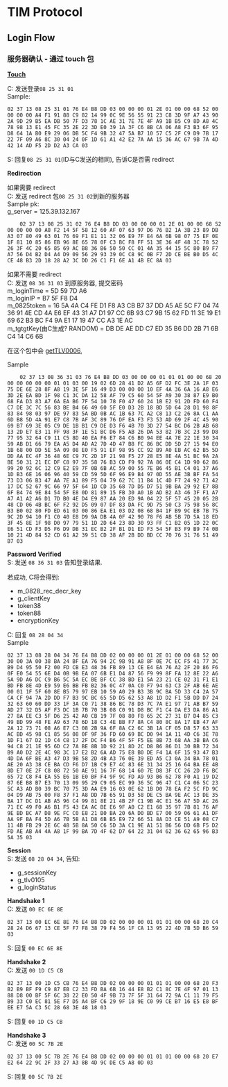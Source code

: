 # TIM Protocol

## Login Flow

### 服务器确认 - 通过 touch 包

**[Touch](Touch.md)**

C: 发送登录`08 25 31 01`  
  Sample:
  ```text
02 37 13 08 25 31 01 76 E4 B8 DD 03 00 00 00 01 2E 01 00 00 68 52 00 00 00 00 A4 F1 91 88 C9 82 14 99 0C 9E 56 55 91 23 C8 3D 9F A7 43 90 2A 9D 29 B5 EA DB 50 7F D3 78 1C AE 31 7E 7E 4F A9 1B B5 C9 8D A8 4C 78 98 13 E1 45 FC 35 2E 22 3D E0 39 1A 3F C6 8B CA 06 A8 F3 B3 6F 95 D8 64 1A B0 E9 29 06 DB 5C F4 9B 32 47 5A B7 10 57 C5 2F C9 D9 7B 17 22 7F 09 A6 8C 30 04 24 0F 1D 61 A1 42 E2 7A AA 15 36 AC 67 9B 7A 4D 42 14 AD F5 2D D2 A3 CA 03
```

S: 回复`08 25 31 01`(ID与C发送的相同), 告诉C是否需 redirect  

**Redirection**  

如果需要 redirect  
C: 发送 redirect 包`08 25 31 02`到新的服务器  
    Sample pk:   
    g_server = 125.39.132.167  
```text
    02 37 13 08 25 31 02 76 E4 B8 DD 03 00 00 00 01 2E 01 00 00 68 52 00 00 00 00 A8 F2 14 5F 58 12 60 AF 07 63 97 D6 76 B2 1A 3B 23 89 DB A3 07 80 49 63 01 76 69 F1 E1 11 32 06 E9 7F E4 6A 6B 98 07 75 EF 0E 1F 81 10 85 86 EB 96 8E 65 78 0F C3 BC F8 FF 51 3E 36 4F 48 3C 78 52 26 3F 4C 20 65 85 69 AC B8 36 B6 50 50 CC 01 4A 35 44 15 5C 80 B9 F7 A7 56 D4 B2 D4 A4 D9 09 56 29 93 39 0C C8 9C 0B F7 2D CE BE B0 D5 4C CE 48 B3 2D 18 28 A2 3C DD 26 C1 F1 6E A1 4B EC 8A 03
```

如果不需要 redirect  
C: 发送  `08 36 31 03` 到原服务器, 提交密码  
    m_loginTime = 5D 59 7D A6  
    m_loginIP = B7 5F F8 D4  
    m_0825token = 16 5A 4A C4 FE D1 F8 A3 CB B7 37 DD A5 AE 5C F7 04 74 36 91 4E CD 4A E6 EF 43 31 A7 D1 97 CC 6B 93 C7 9B 15 62 FD 11 3E 19 E1 69 62 B3 BC F4 9A E1 17 19 47 CC A3 1E AC  
    m_tgtgtKey(由C生成? RANDOM) = DB DE AE DD C7 ED 35 B6 DD 2B 71 6B C4 14 C6 6B  
    
在这个包中会 [getTLV0006](Get_tlv_0006.md),   
    
   Sample  
```text
    02 37 13 08 36 31 03 76 E4 B8 DD 03 00 00 00 01 01 01 00 00 68 20 00 00 00 00 00 01 01 03 00 19 02 6D 28 41 D2 A5 6F D2 FC 3E 2A 1F 03 75 DE 6E 28 8F A8 19 3E 5F 16 49 D3 00 00 00 10 EF 4A 36 6A 16 A8 E6 3D 2E EA BD 1F 98 C1 3C DA 12 58 AF 79 C5 60 54 5F A9 30 38 87 E9 B0 68 FA D3 83 A7 6A EA B6 7F 54 10 78 F0 47 60 24 1B E2 91 2D FD 60 F4 C7 DE 3C 7C 56 83 BE B4 66 49 60 5F E0 D3 2B 18 BD 5D 64 28 D1 98 8F 83 84 98 03 97 DE 97 83 5A BD 0B AC 1B 63 7C A2 C8 13 C2 26 8A C1 AA 6D B8 5D 4A 91 E7 C8 7B AF 3C 89 76 DF EA F3 F3 53 AD 69 2F 4C 45 90 69 B7 69 3E 05 C9 DE 1B B1 C9 DE D3 F6 4B 70 3D 27 54 BC D6 2B AB 68 13 2D E7 E3 11 FF 98 3F 1E 51 BC D6 F5 AB 26 DA 53 82 7B 3C 23 99 D8 77 95 32 64 C9 11 C5 8D 40 EA F6 E7 84 C6 B0 94 EE 4A 7E 22 1E 30 34 59 AB D1 66 79 EA A5 D4 AD A2 7D 4D 47 B8 FC 86 BC DD 5D 27 15 94 E0 1B 68 00 DD 5E 5A 09 08 E0 F5 91 EF 98 95 CC 92 B9 A0 EB AC 62 B5 5D DD AA EC 4F 36 48 6E C9 7C 2D 1F 21 98 F5 27 28 E5 8E 4A 51 BC 9A 2A BE 50 31 21 EC DF C8 97 35 58 76 B3 CD F9 92 7A 86 0E C4 1D 90 62 86 99 20 92 6C 12 C9 E2 E9 7F 0B 6B AC 59 00 55 7E B6 45 B1 C4 01 37 A6 1D B3 6E 16 06 96 40 59 CD 59 5D 6F 96 E9 B4 97 0D 55 AE 3B BF FA 54 73 D3 06 B3 47 AA 7E A1 89 F5 04 79 62 7C 11 B4 1C 4D F7 24 92 71 42 17 DC 52 67 9C 66 97 5F 64 1D CD 35 68 7D D5 D7 51 9B BA 29 92 E7 8B 6F B4 74 9E 84 54 5F E8 0D 81 89 15 FB 30 A0 1B AD B2 A3 46 3F F1 A7 A7 A1 A2 A6 D1 7D B0 4E D4 E9 87 AA 20 ED 9A 04 22 5F 57 45 20 05 2B 48 CD 06 4B BC 6F F2 92 D5 09 07 DF 83 DA FC 9D 75 50 C3 75 98 56 8C B3 B0 02 80 FD ED 61 03 00 86 EA E1 03 D2 08 68 B4 1F B9 9C EB 7B 75 9C 2D 94 10 F1 C0 40 E8 D9 9A DB 4A 0F 42 90 78 F6 AB 5B 7D 5A 18 ED 3F 45 8E 1F 98 D0 97 79 51 1D 2D 64 23 8D 30 93 FF C1 B2 05 1D 22 0C E6 51 CD F3 D5 F6 D9 DB 31 EC B2 2F B1 D1 ED F3 54 5F B3 F9 B9 74 0B 10 21 4D 84 52 CD 61 A2 39 51 CD 38 AF 2B DD BD CC 70 76 31 76 51 49 B7 03
```

**Password Verified**  
S: 发送 `08 36 31 03` 告知登录结果.  
 
若成功, C将会得到:  
- m_0828_rec_decr_key  
- g_clientKey  
- token38  
- token88  
- encryptionKey  

C: 回复 `08 28 04 34`  
Sample  
```text
02 37 13 08 28 04 34 76 E4 B8 DD 02 00 00 00 01 2E 01 00 00 68 52 00 30 00 3A 00 38 BA 24 BF EA 76 94 2C 9B 91 A8 8F 0E 7C EC F5 41 77 3C B9 D4 95 50 F2 00 FD CB E3 48 36 FB 89 13 CE E4 EA 76 A2 2F 20 86 F6 0F E0 54 55 6E D4 0B 9B EA 07 6B E1 D4 87 56 F9 99 8F FA 12 8E 22 A6 5A 9D A6 DC C9 B6 5C 5A EC BE BF CC 38 BD E1 5A 23 21 CE 02 31 F1 E1 BD FB 8E 4D E9 59 E6 BB FB B2 36 0C 47 0A C0 F7 94 63 C3 2F AB 6E AE 00 01 1F 5F 60 8E B5 79 97 EB 10 59 A0 29 B3 3B 9C BA 5D 33 C4 2A 57 CA CF 94 7A 2D DD F7 B3 9C BC 65 5D D5 62 53 A8 1D D2 F1 5B DD D7 24 32 63 60 60 DD 33 1F 3A C0 71 38 86 BC 78 D3 7C 7A E1 97 71 AB B7 59 AD 27 32 D5 AF F3 DC 1B 7B 70 3B 08 C0 91 D8 BC F1 C4 DA E3 DA 86 A1 27 8A EE C3 5F D6 25 42 A0 CB 19 7F 08 80 F8 65 2C 27 31 B7 D4 85 C3 49 BD 99 48 FE A9 63 78 6D 18 C3 4E BB F7 8A C4 80 8C 8A 17 EB 47 AF 2A 12 73 71 08 A6 E7 C3 08 2B 9A 6F 8A C2 6C 3B 1A CF 05 D8 57 63 33 AC BD 45 98 C1 85 56 08 0F 9F 36 FD 60 69 BC D0 94 1A 11 4D C6 3E 78 1D F1 67 D2 1D C4 C8 17 2F DC F4 B6 4F 5F F5 EE 8B 73 68 AA 3B BA C6 94 C8 21 1E 95 6D C2 7A BE 8B 1D 92 21 8D 2C D8 B6 86 D1 30 BB 72 34 B9 A0 D2 2E 4C 98 3C 17 E2 B2 6A AD 75 E8 B0 DE F4 1A 6F 15 93 47 B3 4D DA 6F BE A3 47 D3 9B 58 2D 4B A3 76 0E 39 ED A5 C3 0A 34 BA 78 01 AE 20 A3 38 CE BA CD F6 D7 1B C9 E7 4C 83 6E 31 34 25 16 64 BA EE 4B 8D E7 0E 2F C8 08 72 50 AE 91 16 7F 68 14 60 7E D8 3F CC 26 2D F6 BC 65 72 C8 F4 EA 55 E6 1B E0 BF F4 9F 9C FD A9 93 B6 62 78 F0 A1 19 D2 87 6E B8 B7 E3 70 13 09 95 29 C9 05 EC 99 36 5C 96 47 C1 C4 06 5C 23 5C A3 AD B0 39 BC 70 75 3D AA E9 16 03 0E 62 1B D0 78 EA F2 5C FD 9C 04 D9 AB 75 00 F8 37 F1 A8 DD 7B 65 91 D3 58 DE C5 BA 9E AC 13 DE 35 BA 17 DC D1 AB A5 96 C4 99 81 8E 21 4B 2F C1 9B 4C E1 56 A7 5D AC 26 71 EC 49 F0 A6 B1 F5 43 EA AC BE E6 9F A0 C2 E1 68 35 97 7B 81 76 AF 9E BD BC A7 D8 9E FC C0 E8 21 B0 BA 20 6A D0 BD E7 00 59 06 61 A1 DF AA 9F BA F4 5D A6 7B 5B A1 D8 6B B5 E9 72 66 51 8A D3 CE 51 A9 08 C7 11 4B FB 29 2E 6C 48 5B 8A 50 C6 5D 3A C1 9E A1 51 B6 56 DD 6B F5 D2 FD AE AB A4 4A A8 1F 99 BA 7D 4F 62 D7 64 22 31 04 62 36 62 65 96 B3 5A 35 03
```

**Session**  
S: 发送 `08 28 04 34`, 告知:  
- g_sessionKey  
- g_tlv0105  
- g_loginStatus  

**Handshake 1**  
C: 发送 `00 EC 6E 8E`  
```text
02 37 13 00 EC 6E 8E 76 E4 B8 DD 02 00 00 00 01 01 01 00 00 68 20 C4 28 24 D6 67 13 CE 5F F7 F8 38 79 F4 56 1F CA 13 95 22 4D 7B 5D B6 59 03
```

S: 回复 `00 EC 6E 8E`  

**Handshake 2**  
C: 发送 `00 1D C5 CB`  
```text
02 37 13 00 1D C5 CB 76 E4 B8 DD 02 00 00 00 01 01 01 00 00 68 20 F3 B2 B9 BF F9 C9 87 EB C2 33 FD BA 6B 16 44 E8 B2 C1 8C 7E 4F 97 01 13 88 D8 00 BF 5F 6C 38 22 E0 50 4F 9B 73 7F 5F 31 64 72 9A C1 11 79 F5 B9 33 C0 EC 81 5E F7 D5 A4 BF C6 29 9F 18 9E C0 99 CE B7 16 E5 E8 BF EE E7 5A C3 5C 28 68 3E 48 18 03
```
 
S: 回复 `00 1D C5 CB`  

**Handshake 3**  
C: 发送 `00 5C 7B 2E`  
```text
02 37 13 00 5C 7B 2E 76 E4 B8 DD 02 00 00 00 01 01 01 00 00 68 20 E7 E2 64 22 9C 2F 33 27 A3 8B 4D 9C DE C5 A8 0D 03
```

S: 回复 `00 5C 7B 2E`  